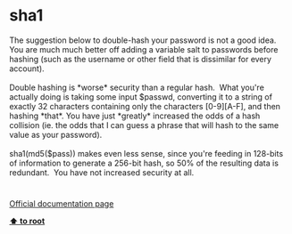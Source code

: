# sha1




<div class="phpcode"><span class="html">
The suggestion below to double-hash your password is not a good idea.&#xA0; You are much much better off adding a variable salt to passwords before hashing (such as the username or other field that is dissimilar for every account).<br><br>Double hashing is *worse* security than a regular hash.&#xA0; What you&apos;re actually doing is taking some input $passwd, converting it to a string of exactly 32 characters containing only the characters [0-9][A-F], and then hashing *that*. You have just *greatly* increased the odds of a hash collision (ie. the odds that I can guess a phrase that will hash to the same value as your password).<br><br>sha1(md5($pass)) makes even less sense, since you&apos;re feeding in 128-bits of information to generate a 256-bit hash, so 50% of the resulting data is redundant.&#xA0; You have not increased security at all.</span>
</div>
  

#

[Official documentation page](https://www.php.net/manual/en/function.sha1.php)

**[⬆ to root](/)**